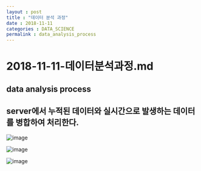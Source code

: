 ```yaml
---
layout : post
title : "데이터 분석 과정"
date : 2018-11-11 
categories : DATA_SCIENCE
permalink : data_analysis_process
---
```


# 2018-11-11-데이터분석과정.md

## data analysis process
## server에서 누적된 데이터와 실시간으로 발생하는 데이터를 병합하여 처리한다.

![image](https://blogfiles.pstatic.net/MjAxODExMTNfMjYx/MDAxNTQyMDkyMDQ5NTEw.tOUzbyysp27P04g5o2-DDT6YBEvQK45-eFmiCCuTO5sg.L8azYbP2Q_nH21dbIxLU57mEvGxsuAEDtyLoWQydz40g.PNG.jnh04188/1.png)

![image](https://blogfiles.pstatic.net/MjAxODExMTNfNjAg/MDAxNTQyMDkyMDQ5Nzcx.Hx1rFUSS8v0c2jUBK1-KWc4iQ_HEVbzkGgtcSX6aZjgg.SWgPqsi4Sls4Sj7jgrhcVJvjX9nwU_4NF-WVledBv6Mg.PNG.jnh04188/2.png)

![image](https://blogfiles.pstatic.net/MjAxODExMTNfMzEg/MDAxNTQyMDkyMDUwMDU4.ZGWbSEho45PKZMi8gWVYFxXOKg7lj3xJkLmlq1BLBqgg.Ayq_dwTIT6JHeHbeTOPP9xJ95URpZoxc8zoyK2qxqjAg.PNG.jnh04188/3.png)


